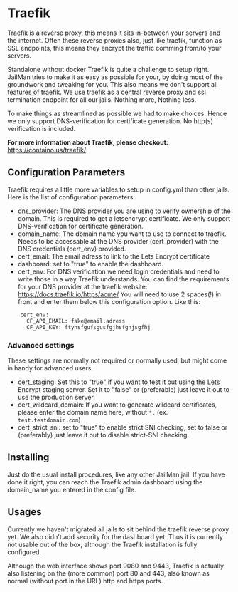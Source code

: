 # Traefik

Traefik is a reverse proxy, this means it sits in-between your servers and the internet. Often these reverse proxies also, just like traefik, function as SSL endpoints, this means they encrypt the traffic comming from/to your servers.

Standalone without docker Traefik is quite a challenge to setup right. JailMan tries to make it as easy as possible for your, by doing most of the groundwork and tweaking for you.
This also means we don't support all features of traefik. We use traefik as a central reverse proxy and ssl termination endpoint for all our jails. Nothing more, Nothing less.

To make things as streamlined as possible we had to make choices. Hence we only support DNS-verification for certificate generation. No http(s) verification is included.


**For more information about Traefik, please checkout:**
https://containo.us/traefik/

## Configuration Parameters

Traefik requires a little more variables to setup in config.yml than other jails.
Here is the list of configuration parameters:

- dns_provider: The DNS provider you are using to verify ownership of the domain. This is required to get a letsencrypt certificate. We only support DNS-verification for certificate generation.
- domain_name: The domain name you want to use to connect to traefik. Needs to be accessable at the DNS provider (cert_provider) with the DNS credentials (cert_env) provided.
- cert_email: The email adress to link to the Lets Encrypt certificate
- dashboard: set to "true" to enable the dashboard.
- cert_env: For DNS verification we need login credentials and need to write those in a way Traefik understands. You can find the requirements for your DNS provider at the traefik website: https://docs.traefik.io/https/acme/
You will need to use 2 spaces(!) in front and enter them below this configuration option. Like this:
```
	cert_env:
	  CF_API_EMAIL: fake@email.adress
	  CF_API_KEY: ftyhsfgufsgusfgjhsfghjsgfhj
```

### Advanced settings

These settings are normally not required or normally used, but might come in handy for advanced users.
- cert_staging: Set this to "true" if you want to test it out using the Lets Encrypt staging server. Set it to "false" or (preferable) just leave it out to use the production server.
- cert_wildcard_domain: If you want to generate wildcard certificates, please enter the domain name here, without `*.` (ex. `test.testdomain.com`)
- cert_strict_sni: set to "true" to enable strict SNI checking, set to false or (preferably) just leave it out to disable strict-SNI checking.


## Installing

Just do the usual install procedures, like any other JailMan jail.
If you have done it right, you can reach the Traefik admin dashboard using the domain_name you entered in the config file.

## Usages

Currently we haven't migrated all jails to sit behind the traefik reverse proxy yet. We also didn't add security for the dashboard yet.
Thus it is currently not usable out of the box, although the Traefik installation is fully configured.

Although the web interface shows port 9080 and 9443, Traefik is actually also listening on the (more common) port 80 and 443, also known as normal (without port in the URL) http and https ports.